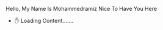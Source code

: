 Hello, My Name Is Mohammedramiz Nice To Have You Here

- :raised_hand: Loading Content.......

<!---
MohammedRamiz/MohammedRamiz is a ✨ special ✨ repository because its `README.md` (this file) appears on your GitHub profile.
You can click the Preview link to take a look at your changes.
--->
